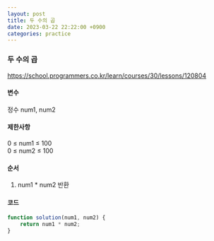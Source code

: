 ```yaml
---
layout: post
title: 두 수의 곱
date: 2023-03-22 22:22:00 +0900
categories: practice
---
```

### 두 수의 곱    
https://school.programmers.co.kr/learn/courses/30/lessons/120804    
    
#### 변수    
정수 num1, num2     
    
#### 제한사항    
0 ≤ num1 ≤ 100    
0 ≤ num2 ≤ 100    
    
#### 순서    
1. num1 * num2 반환    
    
#### 코드    
```JavaScript
function solution(num1, num2) {
    return num1 * num2;
}
```
